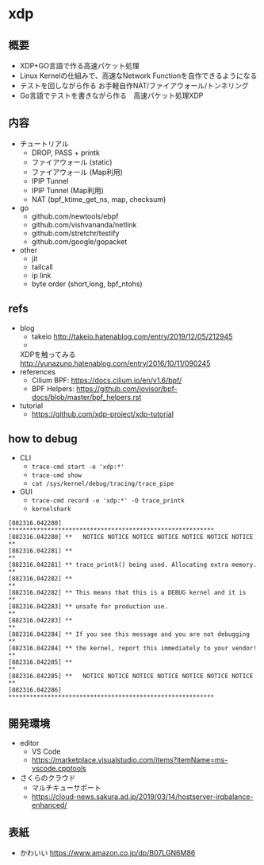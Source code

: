 # xdp

## 概要

- XDP+GO言語で作る高速パケット処理
- Linux Kernelの仕組みで、高速なNetwork Functionを自作できるようになる
- テストを回しながら作る お手軽自作NAT/ファイアウォール/トンネリング
- Go言語でテストを書きながら作る　高速パケット処理XDP

## 内容

- チュートリアル
  - DROP, PASS + printk
  - ファイアウォール (static)
  - ファイアウォール (Map利用)
  - IPIP Tunnel
  - IPIP Tunnel (Map利用)
  - NAT (bpf_ktime_get_ns, map, checksum)
- go
  - github.com/newtools/ebpf
  - github.com/vishvananda/netlink
  - github.com/stretchr/testify
  - github.com/google/gopacket
- other
  - jit
  - tailcall
  - ip link
  - byte order (short,long, bpf_ntohs)


## refs

- blog
  - takeio http://takeio.hatenablog.com/entry/2019/12/05/212945
  - 
  XDPを触ってみる http://yunazuno.hatenablog.com/entry/2016/10/11/090245
- references
  - Cilium BPF: https://docs.cilium.io/en/v1.6/bpf/
  - BPF Helpers: https://github.com/iovisor/bpf-docs/blob/master/bpf_helpers.rst
- tutorial
  - https://github.com/xdp-project/xdp-tutorial

## how to debug

- CLI
  - `trace-cmd start -e 'xdp:*'`
  - `trace-cmd show`
  - `cat /sys/kernel/debug/tracing/trace_pipe`
- GUI
  - `trace-cmd record -e 'xdp:*' -O trace_printk`
  - `kernelshark`

```
[882316.042280] **********************************************************
[882316.042280] **   NOTICE NOTICE NOTICE NOTICE NOTICE NOTICE NOTICE   **
[882316.042281] **                                                      **
[882316.042281] ** trace_printk() being used. Allocating extra memory.  **
[882316.042282] **                                                      **
[882316.042282] ** This means that this is a DEBUG kernel and it is     **
[882316.042283] ** unsafe for production use.                           **
[882316.042283] **                                                      **
[882316.042284] ** If you see this message and you are not debugging    **
[882316.042284] ** the kernel, report this immediately to your vendor!  **
[882316.042285] **                                                      **
[882316.042285] **   NOTICE NOTICE NOTICE NOTICE NOTICE NOTICE NOTICE   **
[882316.042286] **********************************************************
```

## 開発環境

- editor
  - VS Code
  - https://marketplace.visualstudio.com/items?itemName=ms-vscode.cpptools
- さくらのクラウド
  - マルチキューサポート
  - https://cloud-news.sakura.ad.jp/2019/03/14/hostserver-irqbalance-enhanced/

## 表紙

- かわいい https://www.amazon.co.jp/dp/B07LGN6M86
